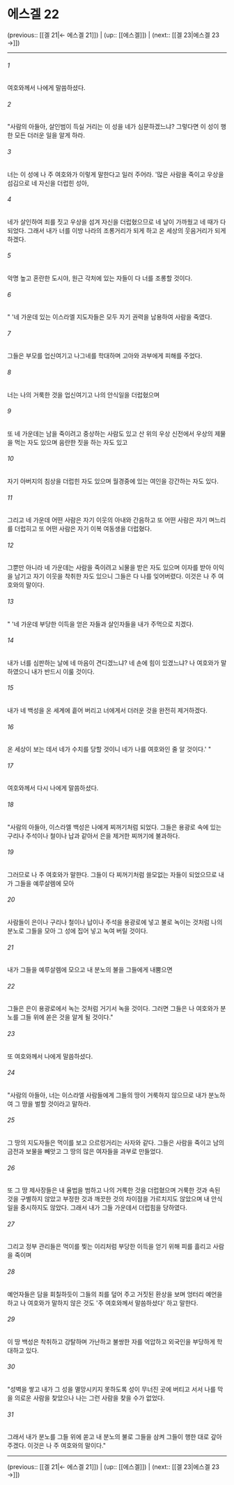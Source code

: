 # 에스겔 22

(previous:: [[겔 21|← 에스겔 21]]) | (up:: [[에스겔]]) | (next:: [[겔 23|에스겔 23 →]])

***




###### 1 

여호와께서 나에게 말씀하셨다. 



###### 2 

"사람의 아들아, 살인범이 득실 거리는 이 성을 네가 심문하겠느냐? 그렇다면 이 성이 행한 모든 더러운 일을 알게 하라. 



###### 3 

너는 이 성에 나 주 여호와가 이렇게 말한다고 일러 주어라. '많은 사람을 죽이고 우상을 섬김으로 네 자신을 더럽힌 성아, 



###### 4 

네가 살인하여 죄를 짓고 우상을 섬겨 자신을 더럽혔으므로 네 날이 가까웠고 네 때가 다 되었다. 그래서 내가 너를 이방 나라의 조롱거리가 되게 하고 온 세상의 웃음거리가 되게 하겠다. 



###### 5 

악명 높고 혼란한 도시야, 원근 각처에 있는 자들이 다 너를 조롱할 것이다. 



###### 6 

" '네 가운데 있는 이스라엘 지도자들은 모두 자기 권력을 남용하여 사람을 죽였다. 



###### 7 

그들은 부모를 업신여기고 나그네를 학대하며 고아와 과부에게 피해를 주었다. 



###### 8 

너는 나의 거룩한 것을 업신여기고 나의 안식일을 더럽혔으며 



###### 9 

또 네 가운데는 남을 죽이려고 중상하는 사람도 있고 산 위의 우상 신전에서 우상의 제물을 먹는 자도 있으며 음란한 짓을 하는 자도 있고 



###### 10 

자기 아버지의 침상을 더럽힌 자도 있으며 월경중에 있는 여인을 강간하는 자도 있다. 



###### 11 

그리고 네 가운데 어떤 사람은 자기 이웃의 아내와 간음하고 또 어떤 사람은 자기 며느리를 더럽히고 또 어떤 사람은 자기 이복 여동생을 더럽혔다. 



###### 12 

그뿐만 아니라 네 가운데는 사람을 죽이려고 뇌물을 받은 자도 있으며 이자를 받아 이익을 남기고 자기 이웃을 착취한 자도 있으니 그들은 다 나를 잊어버렸다. 이것은 나 주 여호와의 말이다. 



###### 13 

" '네 가운데 부당한 이득을 얻은 자들과 살인자들을 내가 주먹으로 치겠다. 



###### 14 

내가 너를 심판하는 날에 네 마음이 견디겠느냐? 네 손에 힘이 있겠느냐? 나 여호와가 말하였으니 내가 반드시 이룰 것이다. 



###### 15 

내가 네 백성을 온 세계에 흩어 버리고 너에게서 더러운 것을 완전히 제거하겠다. 



###### 16 

온 세상이 보는 데서 네가 수치를 당할 것이니 네가 나를 여호와인 줄 알 것이다.' " 



###### 17 

여호와께서 다시 나에게 말씀하셨다. 



###### 18 

"사람의 아들아, 이스라엘 백성은 나에게 찌꺼기처럼 되었다. 그들은 용광로 속에 있는 구리나 주석이나 철이나 납과 같아서 은을 제거한 찌꺼기에 불과하다. 



###### 19 

그러므로 나 주 여호와가 말한다. 그들이 다 찌꺼기처럼 쓸모없는 자들이 되었으므로 내가 그들을 예루살렘에 모아 



###### 20 

사람들이 은이나 구리나 철이나 납이나 주석을 용광로에 넣고 불로 녹이는 것처럼 나의 분노로 그들을 모아 그 성에 집어 넣고 녹여 버릴 것이다. 



###### 21 

내가 그들을 예루살렘에 모으고 내 분노의 불을 그들에게 내뿜으면 



###### 22 

그들은 은이 용광로에서 녹는 것처럼 거기서 녹을 것이다. 그러면 그들은 나 여호와가 분노를 그들 위에 쏟은 것을 알게 될 것이다." 



###### 23 

또 여호와께서 나에게 말씀하셨다. 



###### 24 

"사람의 아들아, 너는 이스라엘 사람들에게 그들의 땅이 거룩하지 않으므로 내가 분노하여 그 땅을 벌할 것이라고 말하라. 



###### 25 

그 땅의 지도자들은 먹이를 보고 으르렁거리는 사자와 같다. 그들은 사람을 죽이고 남의 금전과 보물을 빼앗고 그 땅의 많은 여자들을 과부로 만들었다. 



###### 26 

또 그 땅 제사장들은 내 율법을 범하고 나의 거룩한 것을 더럽혔으며 거룩한 것과 속된 것을 구별하지 않았고 부정한 것과 깨끗한 것의 차이점을 가르치지도 않았으며 내 안식일을 중시하지도 않았다. 그래서 내가 그들 가운데서 더럽힘을 당하였다. 



###### 27 

그리고 정부 관리들은 먹이를 찢는 이리처럼 부당한 이득을 얻기 위해 피를 흘리고 사람을 죽이며 



###### 28 

예언자들은 담을 회칠하듯이 그들의 죄를 덮어 주고 거짓된 환상을 보며 엉터리 예언을 하고 나 여호와가 말하지 않은 것도 '주 여호와께서 말씀하셨다' 하고 말한다. 



###### 29 

이 땅 백성은 착취하고 강탈하며 가난하고 불쌍한 자를 억압하고 외국인을 부당하게 학대하고 있다. 



###### 30 

"성벽을 쌓고 내가 그 성을 멸망시키지 못하도록 성이 무너진 곳에 버티고 서서 나를 막을 의로운 사람을 찾았으나 나는 그런 사람을 찾을 수가 없었다. 



###### 31 

그래서 내가 분노를 그들 위에 쏟고 내 분노의 불로 그들을 삼켜 그들이 행한 대로 갚아 주겠다. 이것은 나 주 여호와의 말이다."

***

(previous:: [[겔 21|← 에스겔 21]]) | (up:: [[에스겔]]) | (next:: [[겔 23|에스겔 23 →]])
